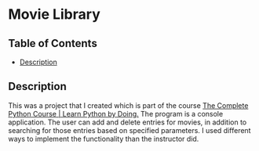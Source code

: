 # Movie Library

## Table of Contents

* [Description](#description)
## Description

This was a project that I created which is part of the course <a href="https://www.udemy.com/courses/search/?src=ukw&q=The+Complete+Python+Course+%7C+Learn+Python+by+Doing" target="_blank">The Complete Python Course | Learn Python by Doing.</a>
The program is a console application. The user can add and delete entries for movies, in addition to searching for those entries based on specified parameters. I used different ways to implement the functionality than the instructor did.  
